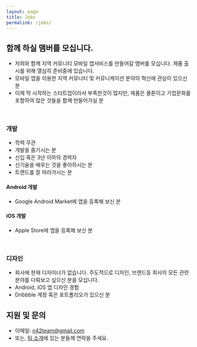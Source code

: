 ```yaml
---
layout: page
title: Jobs
permalink: /jobs/
---
```


## 함께 하실 맴버를 모십니다.
- 저희와 함께 지역 커뮤니티 모바일 앱서비스를 만들어갈 맴버를 모십니다. 제품 출시를 위해 열심히 준비중에 있습니다.
- 모바일 앱을 이용한 지역 커뮤니티 및 커뮤니케이션 분야의 혁신에 관심이 있으신 분
- 이제 막 시작하는 스타트업이라서 부족한것이 많지만, 제품은 물론이고 기업문화를 포함하여 많은 것들을 함께 만들어가실 분
<br/>

### 개발
- 학력 무관
- 개발을 즐기시는 분
- 신입 혹은 3년 이하의 경력자
- 신기술을 배우는 것을 좋아하시는 분
- 트렌드를 잘 따라가시는 분


#### Android 개발
- Google Android Market에 앱을 등록해 보신 분

#### iOS 개발
- Apple Store에 앱을 등록해 보신 분

<br/>

### 디자인
- 회사에 현재 디자이너가 없습니다. 주도적으로 디자인, 브랜드등 회사의 모든 관련분야를 다뤄보고 싶으신 분을 모십니다.
- Android, iOS 앱 디자인 경험
- Dribbble 계정 혹은 포트폴리오가 있으신 분

## 지원 및 문의
- 이메일: n42team@gmail.com
- 또는, [팀 소개](/about)에 있는 분들께 연락을 주세요.